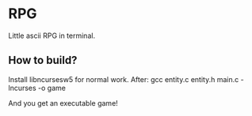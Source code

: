 # RPG
 Little ascii RPG in terminal.

## How to build?

Install libncursesw5 for normal work.
After:
gcc entity.c entity.h main.c -lncurses -o game

And you get an executable game!
